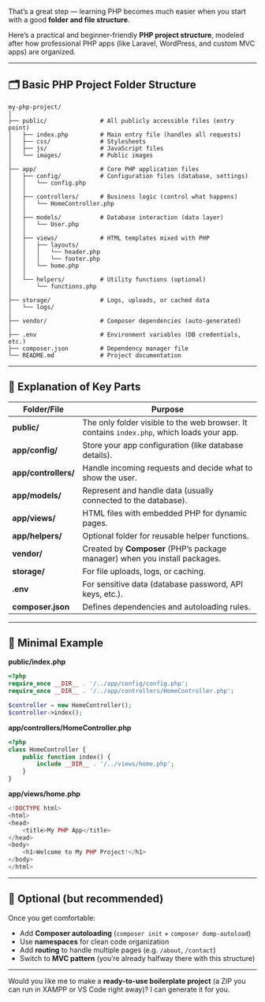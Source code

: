 That’s a great step — learning PHP becomes much easier when you start with a good **folder and file structure**.

Here’s a practical and beginner-friendly **PHP project structure**, modeled after how professional PHP apps (like Laravel, WordPress, and custom MVC apps) are organized.

---

## 🗂 Basic PHP Project Folder Structure

```
my-php-project/
│
├── public/               # All publicly accessible files (entry point)
│   ├── index.php         # Main entry file (handles all requests)
│   ├── css/              # Stylesheets
│   ├── js/               # JavaScript files
│   └── images/           # Public images
│
├── app/                  # Core PHP application files
│   ├── config/           # Configuration files (database, settings)
│   │   └── config.php
│   │
│   ├── controllers/      # Business logic (control what happens)
│   │   └── HomeController.php
│   │
│   ├── models/           # Database interaction (data layer)
│   │   └── User.php
│   │
│   ├── views/            # HTML templates mixed with PHP
│   │   ├── layouts/
│   │   │   └── header.php
│   │   │   └── footer.php
│   │   └── home.php
│   │
│   └── helpers/          # Utility functions (optional)
│       └── functions.php
│
├── storage/              # Logs, uploads, or cached data
│   └── logs/
│
├── vendor/               # Composer dependencies (auto-generated)
│
├── .env                  # Environment variables (DB credentials, etc.)
├── composer.json         # Dependency manager file
└── README.md             # Project documentation
```

---

## 🧠 Explanation of Key Parts

| Folder/File          | Purpose                                                                                    |
| -------------------- | ------------------------------------------------------------------------------------------ |
| **public/**          | The only folder visible to the web browser. It contains `index.php`, which loads your app. |
| **app/config/**      | Store your app configuration (like database details).                                      |
| **app/controllers/** | Handle incoming requests and decide what to show the user.                                 |
| **app/models/**      | Represent and handle data (usually connected to the database).                             |
| **app/views/**       | HTML files with embedded PHP for dynamic pages.                                            |
| **app/helpers/**     | Optional folder for reusable helper functions.                                             |
| **vendor/**          | Created by **Composer** (PHP’s package manager) when you install packages.                 |
| **storage/**         | For file uploads, logs, or caching.                                                        |
| **.env**             | For sensitive data (database password, API keys, etc.).                                    |
| **composer.json**    | Defines dependencies and autoloading rules.                                                |

---

## 🚀 Minimal Example

**public/index.php**

```php
<?php
require_once __DIR__ . '/../app/config/config.php';
require_once __DIR__ . '/../app/controllers/HomeController.php';

$controller = new HomeController();
$controller->index();
```

**app/controllers/HomeController.php**

```php
<?php
class HomeController {
    public function index() {
        include __DIR__ . '/../views/home.php';
    }
}
```

**app/views/home.php**

```php
<!DOCTYPE html>
<html>
<head>
    <title>My PHP App</title>
</head>
<body>
    <h1>Welcome to My PHP Project!</h1>
</body>
</html>
```

---

## 🧩 Optional (but recommended)

Once you get comfortable:

- Add **Composer autoloading** (`composer init` + `composer dump-autoload`)
- Use **namespaces** for clean code organization
- Add **routing** to handle multiple pages (e.g. `/about`, `/contact`)
- Switch to **MVC pattern** (you’re already halfway there with this structure)

---

Would you like me to make a **ready-to-use boilerplate project** (a ZIP you can run in XAMPP or VS Code right away)? I can generate it for you.
